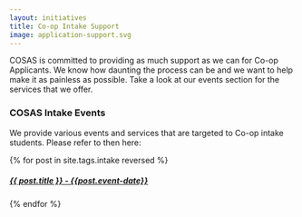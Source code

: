 ```yaml
---
layout: initiatives
title: Co-op Intake Support
image: application-support.svg
---
```


COSAS is committed to providing as much support as we can for Co-op Applicants. We know how daunting the process can be and we want to help make it as painless as possible. Take a look at our events section for the services that we offer. 

### COSAS Intake Events  

We provide various events and services that are targeted to Co-op intake students. Please refer to then here: 

<div>
  {% for post in site.tags.intake reversed %}
      <a href="{{ post.url }}"><h5>{{ post.title }} - {{post.event-date}}</h5></a>
  {% endfor %}
</div>